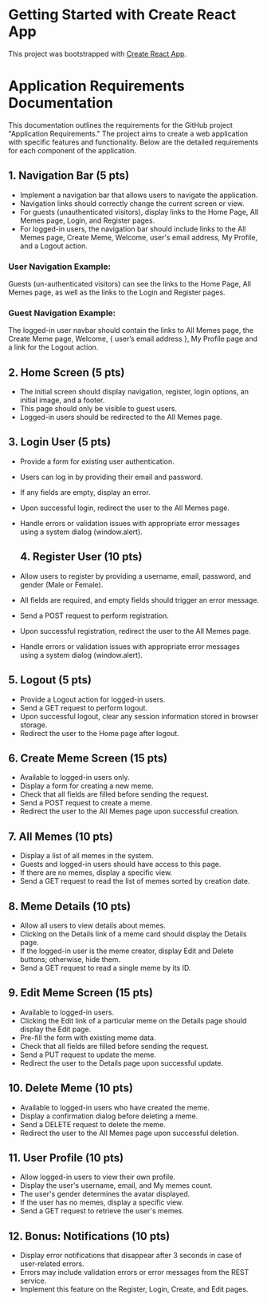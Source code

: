 # Getting Started with Create React App

This project was bootstrapped with [Create React App](https://github.com/facebook/create-react-app).

# Application Requirements Documentation

This documentation outlines the requirements for the GitHub project "Application Requirements." The project aims to create a web application with specific features and functionality. Below are the detailed requirements for each component of the application.

## 1. Navigation Bar (5 pts)

- Implement a navigation bar that allows users to navigate the application.
- Navigation links should correctly change the current screen or view.
- For guests (unauthenticated visitors), display links to the Home Page, All Memes page, Login, and Register pages.
- For logged-in users, the navigation bar should include links to the All Memes page, Create Meme, Welcome, user's email address, My Profile, and a Logout action.

### User Navigation Example:
Guests (un-authenticated visitors) can see the links to the Home Page, All Memes page, as well as the links to the Login and Register pages. 

### Guest Navigation Example:
The logged-in user navbar should contain the links to All Memes page, the Create Meme page, Welcome, { user’s email address }, My Profile page and a link for the Logout action.

## 2. Home Screen (5 pts)

- The initial screen should display navigation, register, login options, an initial image, and a footer.
- This page should only be visible to guest users.
- Logged-in users should be redirected to the All Memes page.

## 3. Login User (5 pts)

- Provide a form for existing user authentication.
- Users can log in by providing their email and password.
- If any fields are empty, display an error.
- Upon successful login, redirect the user to the All Memes page.
- Handle errors or validation issues with appropriate error messages using a system dialog (window.alert).

  ## 4. Register User (10 pts)

- Allow users to register by providing a username, email, password, and gender (Male or Female).
- All fields are required, and empty fields should trigger an error message.
- Send a POST request to perform registration.
- Upon successful registration, redirect the user to the All Memes page.
- Handle errors or validation issues with appropriate error messages using a system dialog (window.alert).

## 5. Logout (5 pts)

- Provide a Logout action for logged-in users.
- Send a GET request to perform logout.
- Upon successful logout, clear any session information stored in browser storage.
- Redirect the user to the Home page after logout.

## 6. Create Meme Screen (15 pts)

- Available to logged-in users only.
- Display a form for creating a new meme.
- Check that all fields are filled before sending the request.
- Send a POST request to create a meme.
- Redirect the user to the All Memes page upon successful creation.

## 7. All Memes (10 pts)

- Display a list of all memes in the system.
- Guests and logged-in users should have access to this page.
- If there are no memes, display a specific view.
- Send a GET request to read the list of memes sorted by creation date.

## 8. Meme Details (10 pts)

- Allow all users to view details about memes.
- Clicking on the Details link of a meme card should display the Details page.
- If the logged-in user is the meme creator, display Edit and Delete buttons; otherwise, hide them.
- Send a GET request to read a single meme by its ID.

## 9. Edit Meme Screen (15 pts)

- Available to logged-in users.
- Clicking the Edit link of a particular meme on the Details page should display the Edit page.
- Pre-fill the form with existing meme data.
- Check that all fields are filled before sending the request.
- Send a PUT request to update the meme.
- Redirect the user to the Details page upon successful update.

## 10. Delete Meme (10 pts)

- Available to logged-in users who have created the meme.
- Display a confirmation dialog before deleting a meme.
- Send a DELETE request to delete the meme.
- Redirect the user to the All Memes page upon successful deletion.

## 11. User Profile (10 pts)

- Allow logged-in users to view their own profile.
- Display the user's username, email, and My memes count.
- The user's gender determines the avatar displayed.
- If the user has no memes, display a specific view.
- Send a GET request to retrieve the user's memes.

## 12. Bonus: Notifications (10 pts)

- Display error notifications that disappear after 3 seconds in case of user-related errors.
- Errors may include validation errors or error messages from the REST service.
- Implement this feature on the Register, Login, Create, and Edit pages.
